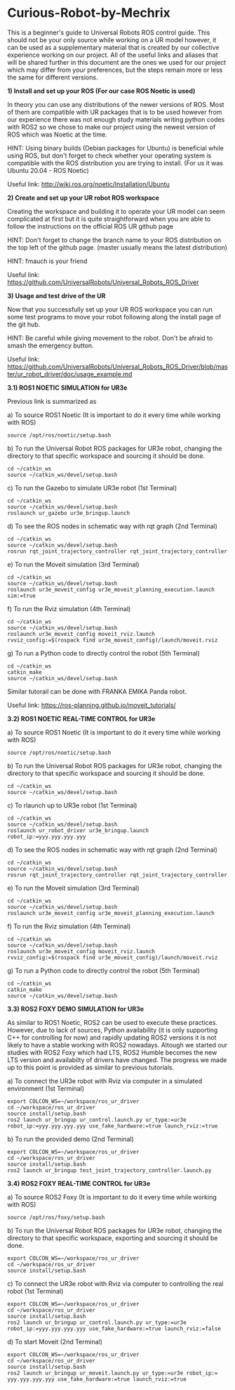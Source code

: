 # Curious-Robot-by-Mechrix

This is a beginner's guide to Universal Robots ROS control guide. This should not be your only source while working on a UR model however, it can be used as a supplementary material that is created by our collective experience working on our project. All of the useful links and aliases that will be shared further in this document are the ones we used for our project which may differ from your preferences, but the steps remain more or less the same for different versions.

**1) Install and set up your ROS (For our case ROS Noetic is used)**

In theory you can use any distributions of the newer versions of ROS. Most of them are compatible with UR packages that is to be used however from our experience there was not enough study materials writing python codes with ROS2 so we chose to make our project using the newest version of ROS which was Noetic at the time.

HINT: Using binary builds (Debian packages for Ubuntu) is beneficial while using ROS, but don't forget to check whether your operating system is compatible with the ROS distribution you are trying to install. (For us it was Ubuntu 20.04 - ROS Noetic)

Useful link: http://wiki.ros.org/noetic/Installation/Ubuntu

**2) Create and set up your UR robot ROS workspace**

Creating the workspace and building it to operate your UR model can seem complicated at first but it is quite straightforward when
you are able to follow the instructions on the official ROS UR github page

HINT: Don't forget to change the branch name to your ROS distribution on the top left of the github page. (master usually means the latest distribution) 

HINT: fmauch is your friend

Useful link: https://github.com/UniversalRobots/Universal_Robots_ROS_Driver

**3) Usage and test drive of the UR**

Now that you successfully set up your UR ROS workspace you can run some test programs to move your robot following along the install page of the
git hub.

HINT: Be careful while giving movement to the robot. Don't be afraid to smash the emergency button.

Useful link: https://github.com/UniversalRobots/Universal_Robots_ROS_Driver/blob/master/ur_robot_driver/doc/usage_example.md
  

**3.1) ROS1 NOETIC SIMULATION for UR3e**

Previous link is summarized as

a) To source ROS1 Noetic (It is important to do it every time while working with ROS)

```
source /opt/ros/noetic/setup.bash
```

b) To run the  Universal Robot ROS packages for UR3e robot, changing the directory to that specific workspace and sourcing it should be done.

```
cd ~/catkin_ws
source ~/catkin_ws/devel/setup.bash
```

c) To run the Gazebo to simulate UR3e robot (1st Terminal)

```
cd ~/catkin_ws
source ~/catkin_ws/devel/setup.bash
roslaunch ur_gazebo ur3e_bringup.launch
```

d) To see the ROS nodes in schematic way with rqt graph (2nd Terminal)

```
cd ~/catkin_ws
source ~/catkin_ws/devel/setup.bash
rosrun rqt_joint_trajectory_controller rqt_joint_trajectory_controller
```

e) To run the Moveit simulation (3rd Terminal)

```
cd ~/catkin_ws
source ~/catkin_ws/devel/setup.bash
roslaunch ur3e_moveit_config ur3e_moveit_planning_execution.launch sim:=true
```

f) To run the Rviz simulation (4th Terminal)

```
cd ~/catkin_ws
source ~/catkin_ws/devel/setup.bash
roslaunch ur3e_moveit_config moveit_rviz.launch rvviz_config:=$(rospack find ur3e_moveit_config)/launch/moveit.rviz
```

g) To run a Python code to directly control the robot (5th Terminal)

```
cd ~/catkin_ws
catkin_make
source ~/catkin_ws/devel/setup.bash

```
Similar tutorail can be done with FRANKA EMIKA Panda robot.

Useful link: https://ros-planning.github.io/moveit_tutorials/

**3.2) ROS1 NOETIC REAL-TIME CONTROL for UR3e**

a) To source ROS1 Noetic (It is important to do it every time while working with ROS)

```
source /opt/ros/noetic/setup.bash
```

b) To run the  Universal Robot ROS packages for UR3e robot, changing the directory to that specific workspace and sourcing it should be done.

```
cd ~/catkin_ws
source ~/catkin_ws/devel/setup.bash
```

c) To rlaunch up to UR3e robot (1st Terminal)

```
cd ~/catkin_ws
source ~/catkin_ws/devel/setup.bash
roslaunch ur_robot_driver ur3e_bringup.launch robot_ip:=yyy.yyy.yyy.yyy
```

d) To see the ROS nodes in schematic way with rqt graph (2nd Terminal)

```
cd ~/catkin_ws
source ~/catkin_ws/devel/setup.bash
rosrun rqt_joint_trajectory_controller rqt_joint_trajectory_controller
```

e) To run the Moveit simulation (3rd Terminal)

```
cd ~/catkin_ws
source ~/catkin_ws/devel/setup.bash
roslaunch ur3e_moveit_config ur3e_moveit_planning_execution.launch 
```

f) To run the Rviz simulation (4th Terminal)

```
cd ~/catkin_ws
source ~/catkin_ws/devel/setup.bash
roslaunch ur3e_moveit_config moveit_rviz.launch rvviz_config:=$(rospack find ur3e_moveit_config)/launch/moveit.rviz
```

g) To run a Python code to directly control the robot (5th Terminal)

```
cd ~/catkin_ws
catkin_make
source ~/catkin_ws/devel/setup.bash
```
**3.3) ROS2 FOXY DEMO SIMULATION for UR3e**

As similar to ROS1 Noetic, ROS2 can be used to execute these practices. However, due to lack of sources, Python availability (it is only supporting C++ for controlling for now) and rapidly updating ROS2 versions it is not likely to have a stable working with ROS2 nowadays. Altough we started our studies with ROS2 Foxy which had LTS, ROS2 Humble becomes the new LTS version and availabilty of drivers have changed. The progress we made up to this point is provided as similar to previous tutorials.

a) To connect the UR3e robot with Rviz via computer in a simulated environment  (1st Terminal)

```
export COLCON_WS=~/workspace/ros_ur_driver
cd ~/workspace/ros_ur_driver
source install/setup.bash
ros2 launch ur_bringup ur_control.launch.py ur_type:=ur3e robot_ip:=yyy.yyy.yyy.yyy use_fake_hardware:=true launch_rviz:=true
```

b) To run the provided demo (2nd Terminal)

```
export COLCON_WS=~/workspace/ros_ur_driver
cd ~/workspace/ros_ur_driver
source install/setup.bash
ros2 launch ur_bringup test_joint_trajectory_controller.launch.py
```
**3.4) ROS2 FOXY REAL-TIME CONTROL for UR3e**

a) To source ROS2 Foxy (It is important to do it every time while working with ROS)

```
source /opt/ros/foxy/setup.bash
```

b) To run the  Universal Robot ROS packages for UR3e robot, changing the directory to that specific workspace, exporting and sourcing it should be done.

```
export COLCON_WS=~/workspace/ros_ur_driver
cd ~/workspace/ros_ur_driver
source install/setup.bash
```

c) To connect the UR3e robot with Rviz via computer to controlling the real robot (1st Terminal) 

```
export COLCON_WS=~/workspace/ros_ur_driver
cd ~/workspace/ros_ur_driver
source install/setup.bash
ros2 launch ur_bringup ur_control.launch.py ur_type:=ur3e robot_ip:=yyy.yyy.yyy.yyy use_fake_hardware:=true launch_rviz:=false
```

d) To start Moveit (2nd Terminal)

```
export COLCON_WS=~/workspace/ros_ur_driver
cd ~/workspace/ros_ur_driver
source install/setup.bash
ros2 launch ur_bringup ur_moveit.launch.py ur_type:=ur3e robot_ip:= yyy.yyy.yyy.yyy use_fake_hardware:=true launch_rviz:=true
```
